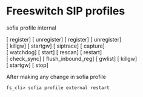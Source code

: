 # Freeswitch SIP profiles 

 sofia profile internal 

[            register]	[          unregister]	[            register]	[          unregister]	
[              killgw]	[             startgw]	[            siptrace]	[             capture]	
[            watchdog]	[               start]	[              rescan]	[             restart]	
[          check_sync]	[   flush_inbound_reg]	[              gwlist]	[              killgw]	
[             startgw]	[                stop]	

After making any change in sofia profile 
```
fs_cli> sofia profile external restart
```